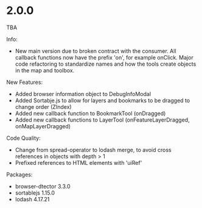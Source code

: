# 2.0.0
TBA

Info: 
- New main version due to broken contract with the consumer. All callback functions now have the prefix 'on', for example onClick. Major code refactoring to standardize names and how the tools create objects in the map and toolbox.

New Features:
- Added browser information object to DebugInfoModal
- Added Sortabje.js to allow for layers and bookmarks to be dragged to change order (ZIndex)
- Added new callback function to BookmarkTool (onDragged)
- Added new callback functions to LayerTool (onFeatureLayerDragged, onMapLayerDragged) 

Code Quality:
- Change from spread-operator to lodash merge, to avoid cross references in objects with depth > 1
- Prefixed references to HTML elements with 'uiRef'

Packages:
- browser-dtector 3.3.0
- sortablejs 1.15.0
- lodash 4.17.21